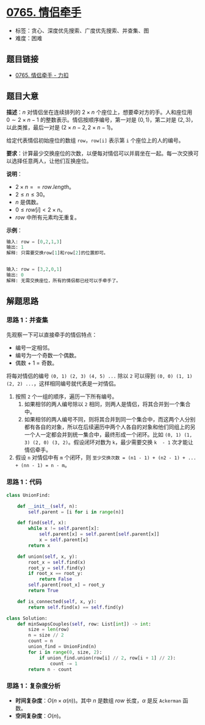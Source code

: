 # [0765. 情侣牵手](https://leetcode.cn/problems/couples-holding-hands/)

- 标签：贪心、深度优先搜索、广度优先搜索、并查集、图
- 难度：困难

## 题目链接

- [0765. 情侣牵手 - 力扣](https://leetcode.cn/problems/couples-holding-hands/)

## 题目大意

**描述**：$n$ 对情侣坐在连续排列的 $2 \times n$ 个座位上，想要牵对方的手。人和座位用 $0 \sim 2 \times n - 1$ 的整数表示。情侣按顺序编号，第一对是 $(0, 1)$，第二对是 $(2, 3)$，以此类推，最后一对是 $(2 \times n - 2, 2 \times n - 1)$。

给定代表情侣初始座位的数组 `row`，`row[i]` 表示第 `i` 个座位上的人的编号。

**要求**：计算最少交换座位的次数，以便每对情侣可以并肩坐在一起。每一次交换可以选择任意两人，让他们互换座位。

**说明**：

- $2 \times n == row.length$。
- $2 \le n \le 30$。
- $n$ 是偶数。
- $0 \le row[i] < 2 \times n$。
- $row$ 中所有元素均无重复。

**示例**：

```python
输入: row = [0,2,1,3]
输出: 1
解释: 只需要交换row[1]和row[2]的位置即可。


输入: row = [3,2,0,1]
输出: 0
解释: 无需交换座位，所有的情侣都已经可以手牵手了。
```

## 解题思路

### 思路 1：并查集

先观察一下可以直接牵手的情侣特点：

- 编号一定相邻。
- 编号为一个奇数一个偶数。
- 偶数 + 1 = 奇数。

将每对情侣的编号 `(0, 1) (2, 3) (4, 5) ...` 除以 `2` 可以得到 `(0, 0) (1, 1) (2, 2) ...`，这样相同编号就代表是一对情侣。

1. 按照 `2` 个一组的顺序，遍历一下所有编号。
   1. 如果相邻的两人编号除以 `2` 相同，则两人是情侣，将其合并到一个集合中。
   2. 如果相邻的两人编号不同，则将其合并到同一个集合中，而这两个人分别都有各自的对象，所以在后续遍历中两个人各自的对象和他们同组上的另一个人一定都会并到统一集合中，最终形成一个闭环。比如 `(0, 1) (1, 3) (2, 0) (3, 2)`。假设闭环对数为 `k`，最少需要交换 `k  - 1` 次才能让情侣牵手。
2. 假设 `n` 对情侣中有 `m` 个闭环，则 `至少交换次数 = (n1 - 1) + (n2 - 1) + ... + (nn - 1) = n - m`。

### 思路 1：代码

```python
class UnionFind:

    def __init__(self, n):
        self.parent = [i for i in range(n)]

    def find(self, x):
        while x != self.parent[x]:
            self.parent[x] = self.parent[self.parent[x]]
            x = self.parent[x]
        return x

    def union(self, x, y):
        root_x = self.find(x)
        root_y = self.find(y)
        if root_x == root_y:
            return False
        self.parent[root_x] = root_y
        return True

    def is_connected(self, x, y):
        return self.find(x) == self.find(y)

class Solution:
    def minSwapsCouples(self, row: List[int]) -> int:
        size = len(row)
        n = size // 2
        count = n
        union_find = UnionFind(n)
        for i in range(0, size, 2):
            if union_find.union(row[i] // 2, row[i + 1] // 2):
                count -= 1
        return n - count
```

### 思路 1：复杂度分析

- **时间复杂度**：$O(n \times \alpha(n))$。其中 $n$ 是数组  $row$ 长度，$\alpha$ 是反 `Ackerman` 函数。
- **空间复杂度**：$O(n)$。